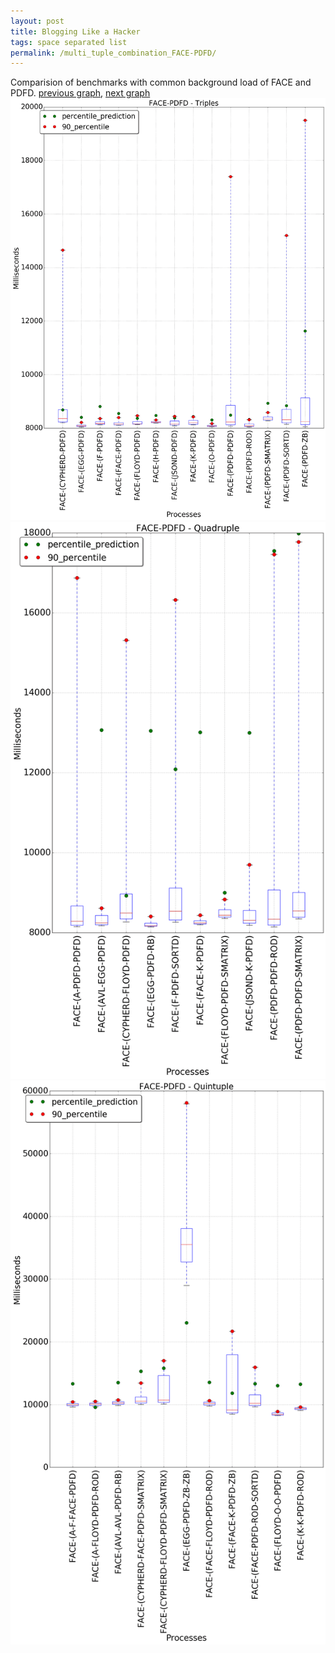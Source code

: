 ```yaml
---
layout: post
title: Blogging Like a Hacker
tags: space separated list
permalink: /multi_tuple_combination_FACE-PDFD/
---
```


Comparision of benchmarks with common background load of FACE and PDFD.
[previous graph](../multi_tuple_combination_FACE-O/), [next graph](../multi_tuple_combination_FACE-RB/)
<img src="./images/triple/FACE/FACE-PDFD_box.png" alt="graph figure"><img src="./images/quadruple/FACE/FACE-PDFD_box.png" alt="graph figure"><img src="./images/quintuple/FACE/FACE-PDFD_box.png" alt="graph figure">